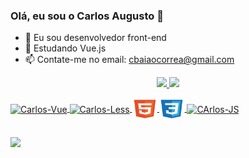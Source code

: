 ### Olá, eu sou o Carlos Augusto 👋


- 🔭 Eu sou desenvolvedor front-end
- 🌱 Estudando Vue.js
- 📫 Contate-me no email: cbaiaocorrea@gmail.com

<div align="center">
  <a href="https://github.com/CarlosBaiao">
  <img height="180em" src="https://github-readme-stats.vercel.app/api?username=CarlosBaiao&show_icons=true&theme=dracula&include_all_commits=true&count_private=true"/>
  <img height="180em" src="https://github-readme-stats.vercel.app/api/top-langs/?username=CarlosBaiao&layout=compact&langs_count=7&theme=dracula"/>
</div>

<div style="display: inline_block"><br>
 
  <img align="center" alt="Carlos-Vue" height="30" width="40"  src="https://cdn.jsdelivr.net/gh/devicons/devicon/icons/vuejs/vuejs-original.svg" />
  <img align="center" alt="Carlos-Less" height="30" width="40" src="https://cdn.jsdelivr.net/gh/devicons/devicon/icons/less/less-plain-wordmark.svg">
  <img align="center" alt="Carlos-HTML" height="30" width="40" src="https://raw.githubusercontent.com/devicons/devicon/master/icons/html5/html5-original.svg">
  <img align="center" alt="Carlos-CSS" height="30" width="40" src="https://raw.githubusercontent.com/devicons/devicon/master/icons/css3/css3-original.svg">
  <img align="center" alt="CArlos-JS" height="30" width="40" src="https://cdn.jsdelivr.net/gh/devicons/devicon/icons/javascript/javascript-original.svg">
</div>
  
  ##
  
  <div>
    <a href="www.linkedin.com/in/carlos-augusto-baião-correa" target="_blank"><img src="https://img.shields.io/badge/-LinkedIn-%230077B5?style=for-the-badge&logo=linkedin&logoColor=white" target="_blank"></a> 

  </div>

